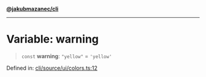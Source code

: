 [**@jakubmazanec/cli**](../../../README.md)

---

# Variable: warning

> `const` **warning**: `"yellow"` = `'yellow'`

Defined in:
[cli/source/ui/colors.ts:12](https://github.com/jakubmazanec/tools/blob/b70ba93afff7f67760159378262d2c0b19cfed9e/packages/cli/source/ui/colors.ts#L12)
